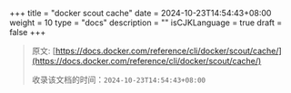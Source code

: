 +++
title = "docker scout cache"
date = 2024-10-23T14:54:43+08:00
weight = 10
type = "docs"
description = ""
isCJKLanguage = true
draft = false
+++

> 原文: [https://docs.docker.com/reference/cli/docker/scout/cache/](https://docs.docker.com/reference/cli/docker/scout/cache/)
>
> 收录该文档的时间：`2024-10-23T14:54:43+08:00`
